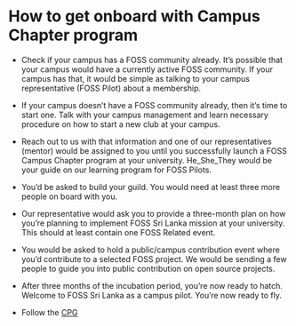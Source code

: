 # How to get onboard with Campus Chapter program

* Check if your campus has a FOSS community already. It’s possible that your campus would have a currently active FOSS community. If your campus has that, it would be simple as talking to your campus representative (FOSS Pilot) about a membership.

* If your campus doesn’t have a FOSS community already, then it’s time to start one. Talk with your campus management and learn necessary procedure on how to start a new club at your campus.

* Reach out to us with that information and one of our representatives (mentor) would be assigned to you until you successfully launch a FOSS Campus Chapter program at your university. He_She_They would be your guide on our learning program for FOSS Pilots.

* You’d be asked to build your guild. You would need at least three more people on board with you. 

* Our representative would ask you to provide a three-month plan on how you’re planning to implement FOSS Sri Lanka mission at your university. This should at least contain one FOSS Related event.

* You would be asked to hold a public/campus contribution event where you’d contribute to a selected FOSS project. We would be sending a few people to guide you into public contribution on open source projects.

* After three months of the incubation period, you’re now ready to hatch. Welcome to FOSS Sri Lanka as a campus pilot. You’re now ready to fly.

* Follow the  [CPG](https://docs.google.com/document/d/1tRBoGIUNZK1gVnP6QX1kjq-K163-h8g8v-mV4SCccDI/edit#) 

